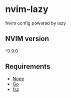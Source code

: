 # nvim-lazy

Nvim config powered by lazy

## NVIM version

^0.9.0

## Requirements

-   [Node](https://nodejs.org/en/download)
-   [Go](https://go.dev/doc/install)
-   [fsz](https://github.com/junegunn/fzf)
